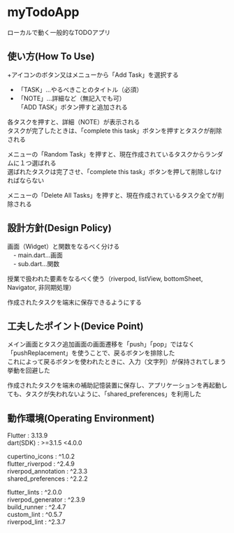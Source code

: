 # myTodoApp

ローカルで動く一般的なTODOアプリ

## 使い方(How To Use)

+アイコンのボタン又はメニューから「Add Task」を選択する  
 - 「TASK」...やるべきことのタイトル（必須）  
 - 「NOTE」...詳細など（無記入でも可）  
「ADD TASK」ボタン押すと追加される  

各タスクを押すと、詳細（NOTE）が表示される  
タスクが完了したときは、「complete this task」ボタンを押すとタスクが削除される  

メニューの「Random Task」を押すと、現在作成されているタスクからランダムに１つ選ばれる  
選ばれたタスクは完了させ、「complete this task」ボタンを押して削除しなければならない  

メニューの「Delete All Tasks」を押すと、現在作成されているタスク全てが削除される

## 設計方針(Design Policy)

画面（Widget）と関数をなるべく分ける  
　- main.dart...画面  
　- sub.dart...関数  

授業で扱われた要素をなるべく使う（riverpod, listView, bottomSheet, Navigator, 非同期処理）  

作成されたタスクを端末に保存できるようにする

## 工夫したポイント(Device Point)

メイン画面とタスク追加画面の画面遷移を「push」「pop」ではなく「pushReplacement」を使うことで、戻るボタンを排除した  
これによって戻るボタンを使われたときに、入力（文字列）が保持されてしまう挙動を回避した  

作成されたタスクを端末の補助記憶装置に保存し、アプリケーションを再起動しても、タスクが失われないように、「shared_preferences」を利用した

## 動作環境(Operating Environment)

Flutter : 3.13.9  
dart(SDK) : >=3.1.5 <4.0.0  

cupertino_icons : ^1.0.2  
flutter_riverpod : ^2.4.9  
riverpod_annotation : ^2.3.3  
shared_preferences : ^2.2.2  

flutter_lints : ^2.0.0  
riverpod_generator : ^2.3.9  
build_runner : ^2.4.7  
custom_lint : ^0.5.7  
riverpod_lint : ^2.3.7
